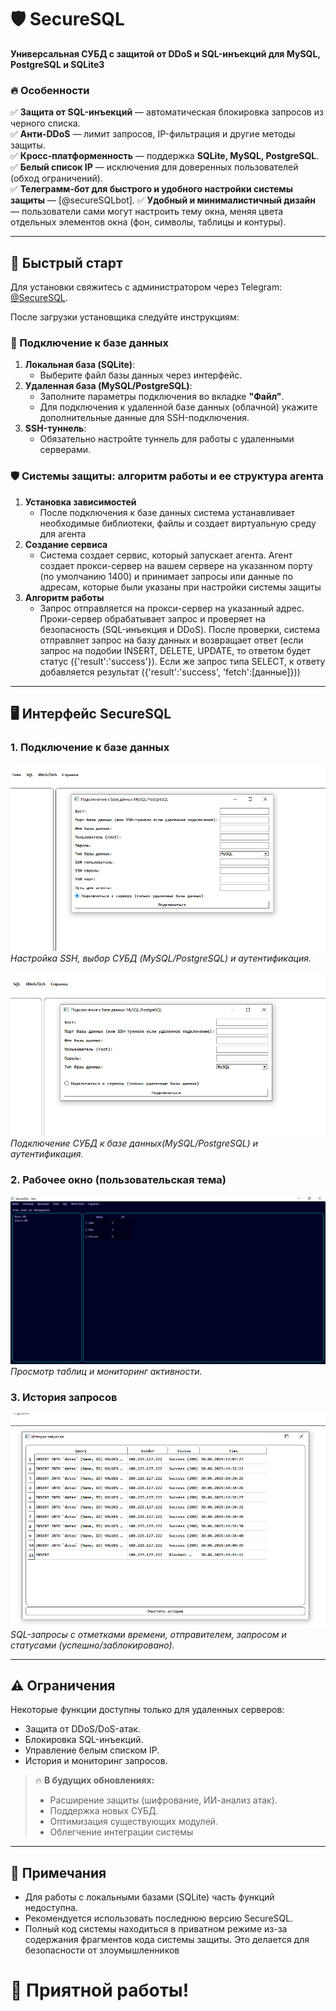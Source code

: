 # 🛡️ SecureSQL  
**Универсальная СУБД с защитой от DDoS и SQL-инъекций для MySQL, PostgreSQL и SQLite3**  

### 🔥 Особенности  
✅ **Защита от SQL-инъекций** — автоматическая блокировка запросов из черного списка.  
✅ **Анти-DDoS** — лимит запросов, IP-фильтрация и другие методы защиты.  
✅ **Кросс-платформенность** — поддержка **SQLite, MySQL, PostgreSQL**.  
✅ **Белый список IP** — исключения для доверенных пользователей (обход ограничений).  
✅ **Телеграмм-бот для быстрого и удобного настройки системы защиты** — [@secureSQLbot].
✅ **Удобный и минималистичный дизайн** — пользователи сами могут настроить тему окна, меняя цвета отдельных элементов окна (фон, символы, таблицы и контуры).

---

## 🚀 Быстрый старт  
Для установки свяжитесь с администратором через Telegram: [@SecureSQL](https://t.me/SecureSQL).  

После загрузки установщика следуйте инструкциям:  

### 📌 Подключение к базе данных  
1. **Локальная база (SQLite)**:  
   - Выберите файл базы данных через интерфейс.  
2. **Удаленная база (MySQL/PostgreSQL)**:  
   - Заполните параметры подключения во вкладке **"Файл"**.  
   - Для подключения к удаленной базе данных (облачной) укажите дополнительные данные для SSH-подключения.  
3. **SSH-туннель**:  
   - Обязательно настройте туннель для работы с удаленными серверами.  

### 🛡️ Системы защиты: алгоритм работы и ее структура агента
1. **Установка зависимостей**
   - После подключения к базе данных система устанавливает необходимые библиотеки, файлы и создает виртуальную среду для агента
2. **Создание сервиса**
   - Система создает сервис, который запускает агента. Агент создает прокси-сервер на вашем сервере на указанном порту (по умолчанию 1400) и принимает запросы или данные по адресам, которые были указаны при настройки системы защиты
3. **Алгоритм работы**
   - Запрос отправляется на прокси-сервер на указанный адрес. Проки-сервер обрабатывает запрос и проверяет на безопасность (SQL-инъекция и DDoS). После проверки, система отправляет запрос на базу данных и возвращает ответ (если запрос на подобии INSERT, DELETE, UPDATE, то ответом будет статус ({'result':'success'}). Если же запрос типа SELECT, к ответу добавляется результат ({'result':'success', 'fetch':[данные]}))
---

## 🖥️ Интерфейс SecureSQL  

### 1. Подключение к базе данных  
![Форма подключения с SSH](screens/ssh_connection_screen.png)  
*Настройка SSH, выбор СУБД (MySQL/PostgreSQL) и аутентификация.*  

![Форма подключения без SSH](screens/without_ssh_screen.png)  
*Подключение СУБД к базе данных(MySQL/PostgreSQL) и аутентификация.*  

### 2. Рабочее окно (пользовательская тема)  
![Основной интерфейс](screens/total_work_screen.png)  
*Просмотр таблиц и мониторинг активности.*  

### 3. История запросов  
![История и логи](screens/history_screen.png)  
*SQL-запросы с отметками времени, отправителем, запросом и статусами (успешно/заблокировано).*  

---

## ⚠️ Ограничения  
Некоторые функции доступны только для удаленных серверов:  
- Защита от DDoS/DoS-атак.  
- Блокировка SQL-инъекций.  
- Управление белым списком IP.  
- История и мониторинг запросов.  

> 🔥 **В будущих обновлениях:**  
> - Расширение защиты (шифрование, ИИ-анализ атак).  
> - Поддержка новых СУБД.  
> - Оптимизация существующих модулей.  
> - Облегчение интеграции системы

---

## 📌 Примечания  
- Для работы с локальными базами (SQLite) часть функций недоступна.  
- Рекомендуется использовать последнюю версию SecureSQL.
- Полный код системы находиться в приватном режиме из-за содержания фрагментов кода системы защиты. Это делается для безопасности от злоумышленников 

# 🚀 Приятной работы!  
